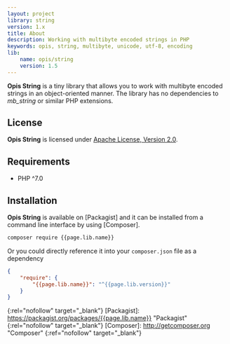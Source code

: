 ```yaml
---
layout: project
library: string
version: 1.x
title: About
description: Working with multibyte encoded strings in PHP
keywords: opis, string, multibyte, unicode, utf-8, encoding
lib: 
    name: opis/string
    version: 1.5
---
```


**Opis String** is a tiny library that allows you to work with multibyte encoded strings in an object-oriented manner. 
The library has no dependencies to *mb_string* or similar PHP extensions.

## License

**Opis String** is licensed under [Apache License, Version 2.0][apache_license].

## Requirements

* PHP ^7.0

## Installation

**Opis String** is available on [Packagist] and it can be installed from a 
command line interface by using [Composer]. 

```bash
composer require {{page.lib.name}}
```

Or you could directly reference it into your `composer.json` file as a dependency

```json
{
    "require": {
        "{{page.lib.name}}": "^{{page.lib.version}}"
    }
}
```


[apache_license]: http://www.apache.org/licenses/LICENSE-2.0 "Project license" 
{:rel="nofollow" target="_blank"}
[Packagist]: https://packagist.org/packages/{{page.lib.name}} "Packagist" 
{:rel="nofollow" target="_blank"}
[Composer]: http://getcomposer.org "Composer" 
{:ref="nofollow" target="_blank"}